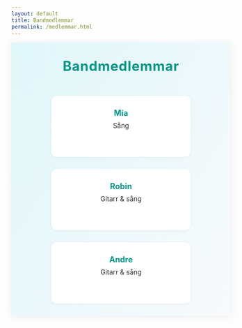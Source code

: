 ```yaml
---
layout: default
title: Bandmedlemmar
permalink: /medlemmar.html
---
```


<style>
.hero {
  display: flex;
  flex-direction: column;
  align-items: center;
  justify-content: center;
  background: linear-gradient(120deg, #e0f7fa 0%, #f8fafc 100%);
  padding: 2.5em 1em 2em 1em;
  box-shadow: 0 2px 16px rgba(0,0,0,0.07);
}
.hero-title {
  font-size: 2.2em;
  font-weight: 700;
  color: #009688;
  margin-bottom: 0.7em;
  letter-spacing: 0.03em;
  text-align: center;
}
.members-list {
  display: flex;
  flex-wrap: wrap;
  gap: 2em;
  justify-content: center;
  margin-top: 2em;
}
.member-card {
  background: #fff;
  border-radius: 12px;
  box-shadow: 0 1px 6px rgba(0,0,0,0.06);
  padding: 2em 1.5em;
  width: 320px;
  min-height: 140px;
  display: flex;
  flex-direction: column;
  align-items: center;
  box-sizing: border-box;
}
.member-name {
  font-size: 1.3em;
  color: #009688;
  font-weight: 700;
  margin-bottom: 0.5em;
}
.member-role {
  font-size: 1.1em;
  color: #333;
  text-align: center;
}
</style>

<div class="hero">
  <div class="hero-title">Bandmedlemmar</div>
  <div class="members-list">
    <div class="member-card">
      <div class="member-name">Mia</div>
      <div class="member-role">Sång</div>
    </div>
    <div class="member-card">
      <div class="member-name">Robin</div>
      <div class="member-role">Gitarr &amp; sång</div>
    </div>
    <div class="member-card">
      <div class="member-name">Andre</div>
      <div class="member-role">Gitarr &amp; sång</div>
    </div>
  </div>
</div>
